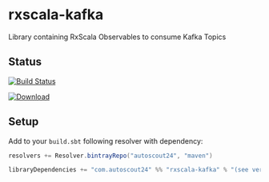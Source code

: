 # rxscala-kafka
Library containing RxScala Observables to consume Kafka Topics

## Status
[![Build Status](https://travis-ci.org/AutoScout24/rxscala-kafka.svg)](https://travis-ci.org/AutoScout24/rxscala-kafka)

[ ![Download](https://api.bintray.com/packages/autoscout24/maven/rxscala-kafka/images/download.svg) ](https://bintray.com/autoscout24/maven/rxscala-kafka/_latestVersion)

## Setup

Add to your `build.sbt` following resolver with dependency:

```scala
resolvers += Resolver.bintrayRepo("autoscout24", "maven")

libraryDependencies += "com.autoscout24" %% "rxscala-kafka" % "(see version number above)",
```
